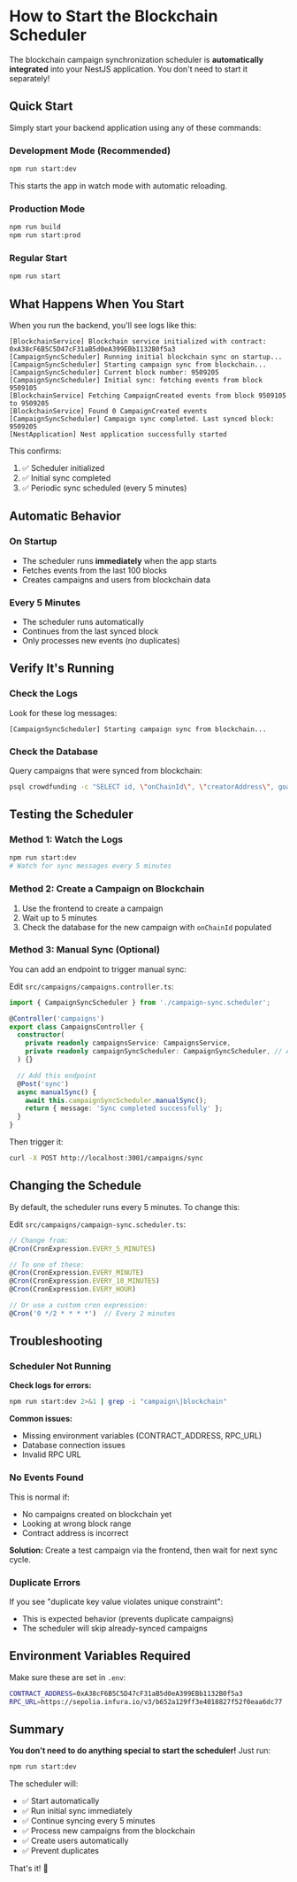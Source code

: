 # How to Start the Blockchain Scheduler

The blockchain campaign synchronization scheduler is **automatically integrated** into your NestJS application. You don't need to start it separately!

## Quick Start

Simply start your backend application using any of these commands:

### Development Mode (Recommended)
```bash
npm run start:dev
```
This starts the app in watch mode with automatic reloading.

### Production Mode
```bash
npm run build
npm run start:prod
```

### Regular Start
```bash
npm run start
```

## What Happens When You Start

When you run the backend, you'll see logs like this:

```
[BlockchainService] Blockchain service initialized with contract: 0xA38cF6B5C5D47cF31aB5d0eA399EBb1132B0f5a3
[CampaignSyncScheduler] Running initial blockchain sync on startup...
[CampaignSyncScheduler] Starting campaign sync from blockchain...
[CampaignSyncScheduler] Current block number: 9509205
[CampaignSyncScheduler] Initial sync: fetching events from block 9509105
[BlockchainService] Fetching CampaignCreated events from block 9509105 to 9509205
[BlockchainService] Found 0 CampaignCreated events
[CampaignSyncScheduler] Campaign sync completed. Last synced block: 9509205
[NestApplication] Nest application successfully started
```

This confirms:
1. ✅ Scheduler initialized
2. ✅ Initial sync completed
3. ✅ Periodic sync scheduled (every 5 minutes)

## Automatic Behavior

### On Startup
- The scheduler runs **immediately** when the app starts
- Fetches events from the last 100 blocks
- Creates campaigns and users from blockchain data

### Every 5 Minutes
- The scheduler runs automatically
- Continues from the last synced block
- Only processes new events (no duplicates)

## Verify It's Running

### Check the Logs
Look for these log messages:
```
[CampaignSyncScheduler] Starting campaign sync from blockchain...
```

### Check the Database
Query campaigns that were synced from blockchain:
```bash
psql crowdfunding -c "SELECT id, \"onChainId\", \"creatorAddress\", goal FROM campaigns WHERE \"onChainId\" IS NOT NULL;"
```

## Testing the Scheduler

### Method 1: Watch the Logs
```bash
npm run start:dev
# Watch for sync messages every 5 minutes
```

### Method 2: Create a Campaign on Blockchain
1. Use the frontend to create a campaign
2. Wait up to 5 minutes
3. Check the database for the new campaign with `onChainId` populated

### Method 3: Manual Sync (Optional)
You can add an endpoint to trigger manual sync:

Edit `src/campaigns/campaigns.controller.ts`:
```typescript
import { CampaignSyncScheduler } from './campaign-sync.scheduler';

@Controller('campaigns')
export class CampaignsController {
  constructor(
    private readonly campaignsService: CampaignsService,
    private readonly campaignSyncScheduler: CampaignSyncScheduler, // Add this
  ) {}

  // Add this endpoint
  @Post('sync')
  async manualSync() {
    await this.campaignSyncScheduler.manualSync();
    return { message: 'Sync completed successfully' };
  }
}
```

Then trigger it:
```bash
curl -X POST http://localhost:3001/campaigns/sync
```

## Changing the Schedule

By default, the scheduler runs every 5 minutes. To change this:

Edit `src/campaigns/campaign-sync.scheduler.ts`:
```typescript
// Change from:
@Cron(CronExpression.EVERY_5_MINUTES)

// To one of these:
@Cron(CronExpression.EVERY_MINUTE)
@Cron(CronExpression.EVERY_10_MINUTES)
@Cron(CronExpression.EVERY_HOUR)

// Or use a custom cron expression:
@Cron('0 */2 * * * *')  // Every 2 minutes
```

## Troubleshooting

### Scheduler Not Running
**Check logs for errors:**
```bash
npm run start:dev 2>&1 | grep -i "campaign\|blockchain"
```

**Common issues:**
- Missing environment variables (CONTRACT_ADDRESS, RPC_URL)
- Database connection issues
- Invalid RPC URL

### No Events Found
This is normal if:
- No campaigns created on blockchain yet
- Looking at wrong block range
- Contract address is incorrect

**Solution:**
Create a test campaign via the frontend, then wait for next sync cycle.

### Duplicate Errors
If you see "duplicate key value violates unique constraint":
- This is expected behavior (prevents duplicate campaigns)
- The scheduler will skip already-synced campaigns

## Environment Variables Required

Make sure these are set in `.env`:
```bash
CONTRACT_ADDRESS=0xA38cF6B5C5D47cF31aB5d0eA399EBb1132B0f5a3
RPC_URL=https://sepolia.infura.io/v3/b652a129ff3e4018827f52f0eaa6dc77
```

## Summary

**You don't need to do anything special to start the scheduler!** Just run:
```bash
npm run start:dev
```

The scheduler will:
- ✅ Start automatically
- ✅ Run initial sync immediately
- ✅ Continue syncing every 5 minutes
- ✅ Process new campaigns from the blockchain
- ✅ Create users automatically
- ✅ Prevent duplicates

That's it! 🎉
